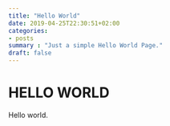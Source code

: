 ```yaml
---
title: "Hello World"
date: 2019-04-25T22:30:51+02:00
categories:
- posts
summary : "Just a simple Hello World Page."
draft: false
---
```


# HELLO WORLD
Hello world.

